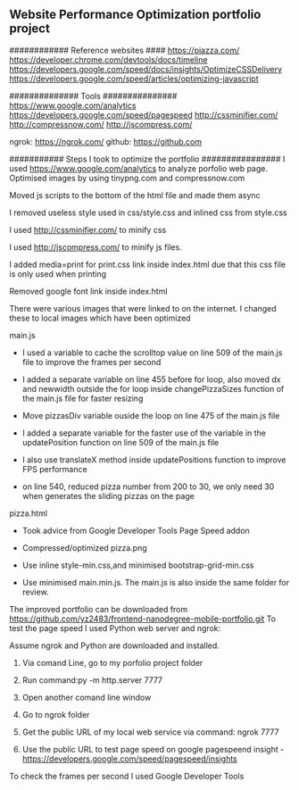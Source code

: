 ## Website Performance Optimization portfolio project



############ Reference websites ####
https://piazza.com/
https://developer.chrome.com/devtools/docs/timeline
https://developers.google.com/speed/docs/insights/OptimizeCSSDelivery
https://developers.google.com/speed/articles/optimizing-javascript


############## Tools ###############
https://www.google.com/analytics
https://developers.google.com/speed/pagespeed
http://cssminifier.com/
http://compressnow.com/
http://jscompress.com/

ngrok: https://ngrok.com/
github: https://github.com

###########  Steps I took to optimize the portfolio  ################
I used https://www.google.com/analytics to analyze porfolio web page.
Optimised images by using tinypng.com and compressnow.com

Moved js scripts to the bottom of the html file and made them async

I removed useless style used in css/style.css and inlined css from style.css

I used http://cssminifier.com/ to minify css 

I used http://jscompress.com/ to minify js files.

I added media=print for print.css link inside index.html due that this css file is only used when printing

Removed google font link inside index.html

There were various images that were linked to on the internet. I changed these to local images which have been optimized

main.js

* I used a variable to cache the scrolltop value on line 509 of the main.js file to improve the frames per second

* I added a separate variable on line 455 before for loop, also moved dx and newwidth outside the for loop inside changePizzaSizes function of the main.js file for faster resizing

* Move pizzasDiv variable ouside the loop on line 475 of the main.js file

* I added a separate variable for the faster use of the variable in the updatePosition function on line 509 of the main.js file

* I also use translateX method inside updatePositions function to improve FPS performance

* on line 540, reduced pizza number from 200 to 30, we only need 30 when generates the sliding pizzas on the page

pizza.html

* Took advice from Google Developer Tools Page Speed addon

* Compressed/optimized pizza.png 

* Use inline style-min.css,and minimised bootstrap-grid-min.css 

* Use minimised main.min.js. The main.js is also inside the same folder for review.

The improved portfolio can be downloaded from https://github.com/yz2483/frontend-nanodegree-mobile-portfolio.git
To test the page speed I used Python web server and ngrok:

Assume ngrok and Python are downloaded and installed.

1. Via comand Line, go to my porfolio project folder

2. Run command:py -m http.server 7777

3. Open another comand line window

4. Go to ngrok folder

5. Get the public URL of my local web service via command: ngrok 7777 

6. Use the public URL to test page speed on google pagespeend insight - https://developers.google.com/speed/pagespeed/insights

To check the frames per second I used Google Developer Tools

